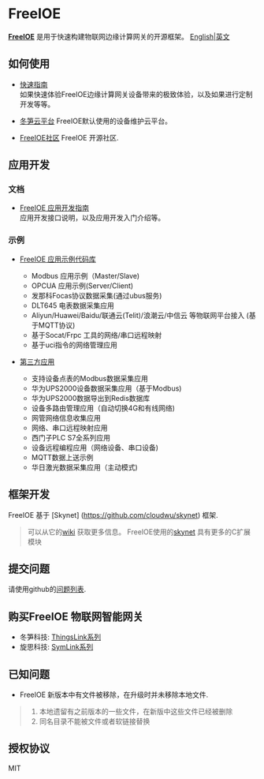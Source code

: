FreeIOE
===================

**[FreeIOE](http://freeioe.org)** 是用于快速构建物联网边缘计算网关的开源框架。 [English|英文](/README.md)


## 如何使用

* [快速指南](http://help.cloud.thingsroot.com/quick_start/)\
	如果快速体验FreeIOE边缘计算网关设备带来的极致体验，以及如果进行定制开发等等。

* [冬笋云平台](http://cloud.thingsroot.com)
	FreeIOE默认使用的设备维护云平台。

* [FreeIOE社区](http://freeioe.org)
	FreeIOE 开源社区.


## 应用开发

### 文档

* [FreeIOE 应用开发指南](http://help.cloud.thingsroot.com/app_api_book/)\
	应用开发接口说明，以及应用开发入门介绍等。


### 示例

* [FreeIOE 应用示例代码库](https://github.com/freeioe/freeioe_example_apps)
  * Modbus 应用示例（Master/Slave)
  * OPCUA 应用示例(Server/Client)
  * 发那科Focas协议数据采集(通过ubus服务)
  * DLT645 电表数据采集应用
  * Aliyun/Huawei/Baidu/联通云(Telit)/浪潮云/中信云 等物联网平台接入 (基于MQTT协议)
  * 基于Socat/Frpc 工具的网络/串口远程映射
  * 基于uci指令的网络管理应用

* [第三方应用](https://github.com/viccom/myfreeioe_apps)
  * 支持设备点表的Modbus数据采集应用
  * 华为UPS2000设备数据采集应用（基于Modbus)
  * 华为UPS2000数据导出到Redis数据库
  * 设备多路由管理应用（自动切换4G和有线网络)
  * 网管网络信息收集应用
  * 网络、串口远程映射应用
  * 西门子PLC S7全系列应用
  * 设备远程编程应用（网络设备、串口设备)
  * MQTT数据上送示例
  * 华日激光数据采集应用（主动模式)

## 框架开发

FreeIOE 基于 [Skynet] (https://github.com/cloudwu/skynet) 框架.
> 可以从它的[wiki](https://github.com/cloudwu/skynet/wiki) 获取更多信息。
> FreeIOE使用的[skynet](https://github.com/srdgame/skynet) 具有更多的C扩展模块


## 提交问题

请使用github的[问题列表](https://github.com/freeioe/freeioe/issues).


## 购买FreeIOE 物联网智能网关

* 冬笋科技: [ThingsLink系列](https://www.thingsroot.com/product/)
* 旋思科技: [SymLink系列](http://www.symid.com/)


## 已知问题

* FreeIOE 新版本中有文件被移除，在升级时并未移除本地文件.
> 1. 本地遗留有之前版本的一些文件，在新版中这些文件已经被删除
> 2. 同名目录不能被文件或者软链接替换

## 授权协议

MIT
